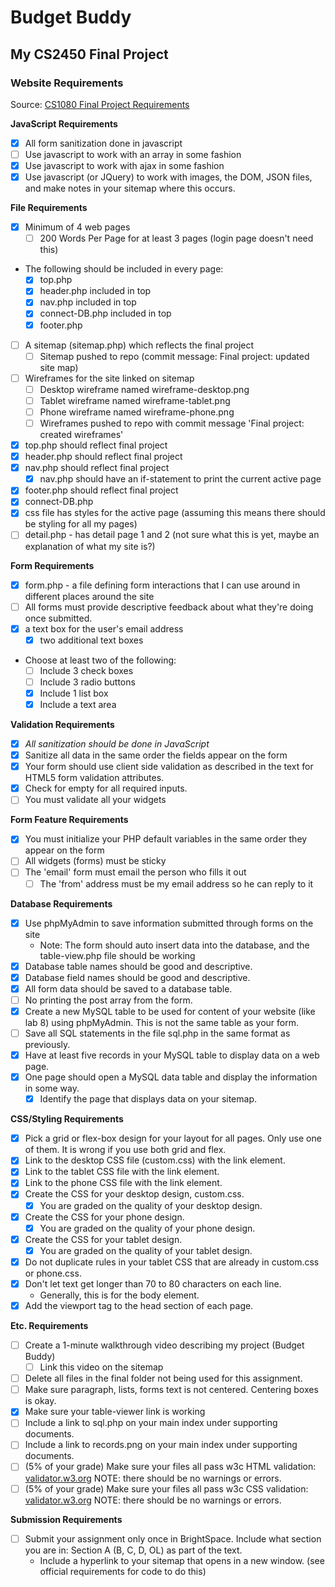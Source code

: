 # Budget Buddy
## My CS2450 Final Project


### Website Requirements
Source: [CS1080 Final Project Requirements](https://rerickso.w3.uvm.edu/BS/cs1080/assignments/final.php)

**JavaScript Requirements**
- [x] All form sanitization done in javascript
- [ ] Use javascript to work with an array in some fashion
- [x] Use javascript to work with ajax in some fashion
- [x] Use javascript (or JQuery) to work with images, the DOM, JSON files, and make notes in your sitemap where this occurs.

**File Requirements**
- [x] Minimum of 4 web pages
    - [ ] 200 Words Per Page for at least 3 pages (login page doesn't need this)
- The following should be included in every page:
    - [x] top.php
    - [x] header.php included in top
    - [x] nav.php included in top 
    - [x] connect-DB.php included in top
    - [x] footer.php
- [ ] A sitemap (sitemap.php) which reflects the final project
    - [ ] Sitemap pushed to repo (commit message: Final project: updated site map)
- [ ] Wireframes for the site linked on sitemap
    - [ ] Desktop wireframe named wireframe-desktop.png
    - [ ] Tablet wireframe named wireframe-tablet.png
    - [ ] Phone wireframe named wireframe-phone.png
    - [ ] Wireframes pushed to repo with commit message 'Final project: created wireframes'
- [x] top.php should reflect final project
- [x] header.php should reflect final project
- [x] nav.php should reflect final project
    - [x] nav.php should have an if-statement to print the current active page
- [x] footer.php should reflect final project
- [x] connect-DB.php
- [x] css file has styles for the active page (assuming this means there should be styling for all my pages)
- [ ] detail.php - has detail page 1 and 2 (not sure what this is yet, maybe an explanation of what my site is?)

**Form Requirements**
- [x] form.php - a file defining form interactions that I can use around in different places around the site
- [ ] All forms must provide descriptive feedback about what they're doing once submitted. 
- [x] a text box for the user's email address
    - [x] two additional text boxes
- Choose at least two of the following: 
    - [ ] Include 3 check boxes
    - [ ] Include 3 radio buttons
    - [x] Include 1 list box
    - [x] Include a text area

**Validation Requirements**
- [x] *All sanitization should be done in JavaScript*
- [x] Sanitize all data in the same order the fields appear on the form
- [x] Your form should use client side validation as described in the text for HTML5 form validation attributes.
- [x] Check for empty for all required inputs.
- [ ] You must validate all your widgets

**Form Feature Requirements**
- [x] You must initialize your PHP default variables in the same order they appear on the form
- [ ] All widgets (forms) must be sticky
- [ ] The 'email' form must email the person who fills it out
    - [ ] The 'from' address must be my email address so he can reply to it 

**Database Requirements**
- [x] Use phpMyAdmin to save information submitted through forms on the site
    - Note: The form should auto insert data into the database, and the table-view.php file should be working
- [x] Database table names should be good and descriptive.
- [x] Database field names should be good and descriptive.
- [x] All form data should be saved to a database table.
- [ ] No printing the post array from the form.
- [x] Create a new MySQL table to be used for content of your website (like lab 8) using phpMyAdmin. This is not the same table as your form.
- [ ] Save all SQL statements in the file sql.php in the same format as previously.
- [x] Have at least five records in your MySQL table to display data on a web page.
- [x] One page should open a MySQL data table and display the information in some way.
    - [x] Identify the page that displays data on your sitemap.

**CSS/Styling Requirements**
- [x] Pick a grid or flex-box design for your layout for all pages. Only use one of them. It is wrong if you use both grid and flex.
- [x] Link to the desktop CSS file (custom.css) with the link element.
- [x] Link to the tablet CSS file with the link element.
- [x] Link to the phone CSS file with the link element.
- [x] Create the CSS for your desktop design, custom.css.
    - [x] You are graded on the quality of your desktop design.
- [x] Create the CSS for your phone design.
    - [x] You are graded on the quality of your phone design.
- [x] Create the CSS for your tablet design.
    - [x] You are graded on the quality of your tablet design.
- [x] Do not duplicate rules in your tablet CSS that are already in custom.css or phone.css.
- [x] Don't let text get longer than 70 to 80 characters on each line.
    - Generally, this is for the body element.
- [x] Add the viewport tag to the head section of each page.

**Etc. Requirements**
- [ ] Create a 1-minute walkthrough video describing my project (Budget Buddy)
    - [ ] Link this video on the sitemap
- [ ] Delete all files in the final folder not being used for this assignment.
- [ ] Make sure paragraph, lists, forms text is not centered. Centering boxes is okay.
- [x] Make sure your table-viewer link is working
- [ ] Include a link to sql.php on your main index under supporting documents.
- [ ] Include a link to records.png on your main index under supporting documents.
- [ ] (5% of your grade) Make sure your files all pass w3c HTML validation: [validator.w3.org](https://validator.w3.org/) NOTE: there should be no warnings or errors.
- [ ] (5% of your grade) Make sure your files all pass w3c CSS validation: [validator.w3.org](https://validator.w3.org/) NOTE: there should be no warnings or errors.

**Submission Requirements**
- [ ] Submit your assignment only once in BrightSpace. Include what section you are in: Section A (B, C, D, OL) as part of the text.
    - Include a hyperlink to your sitemap that opens in a new window. (see official requirements for code to do this)
